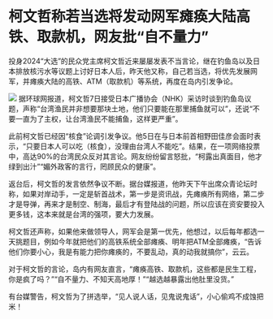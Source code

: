 

# 柯文哲称若当选将发动网军瘫痪大陆高铁、取款机，网友批“自不量力”

投身2024“大选”的民众党主席柯文哲近来屡屡发表不当言论，继在钓鱼岛以及日本排放核污水等议题上讨好日本人后，昨天他又称，自己若当选，将优先发展网军，并瘫痪大陆的高铁、ATM（取款机）等系统，再度在岛内引发争论。

![](https://inews.gtimg.com/om_bt/OdAAVMn-JL_-lJ3F8w90mfZpaR_955glBiUMWCnkRR9M4AA/1000)
据环球网报道，柯文哲7日接受日本广播协会（NHK）采访时谈到钓鱼岛议题，声称“台湾渔民并非想要那块土地，他们只要能在那里捕鱼就可以”，还说“不要一直为了主权，让台湾渔民不能捕鱼，这样更严重”。

此前柯文哲已经因“核食”论调引发争议。他5日在与日本前首相野田佳彦会面时表示，“只要日本人可以吃（核食），没理由台湾人不能吃”。结果，在一项网络投票中，高达90%的台湾民众反对其言论。网友纷纷留言怒批，“柯露出真面目，他才绿到出汁”“媚外政客的言行，罔顾民众的健康”。

返台后，柯文哲的发言依然争议不断。据台媒报道，他昨天下午出席众青论坛时称，如果对岸动手，一定是斩首战术，第一步是资讯战，先瘫痪所有网络，第二步才是导弹，再来才是制空、制海，最后才有登陆战的问题，所以应该在资安要投入更多钱，这本来就是台湾的强项，要大力发展。

柯文哲还声称，如果他来做领导人，网军会是第一优先，他想过，以后每年都选一天挑题目，例如今年就把他们的高铁系统全部瘫痪、明年把ATM全部瘫痪，“告诉他们你要小心，我是有能力把你瘫痪的，不要乱动，真的动我就搞你”，云云。

对于柯文哲的言论，岛内有网友直言，“瘫痪高铁、取款机，这些都是民生工程，你是疯了吗？”“自不量力、不知天高地厚！”“越选越暴露出他肚里没货。”

有台媒警告，柯文哲为了拼选举，“见人说人话，见鬼说鬼话”，小心偷鸡不成蚀把米！

